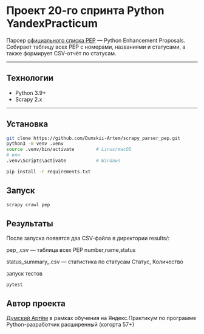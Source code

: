 # Проект 20-го спринта Python YandexPracticum 


Парсер [официального списка PEP](https://peps.python.org/) — Python Enhancement Proposals.  
Собирает таблицу всех PEP с номерами, названиями и статусами, а также формирует CSV-отчёт по статусам.

---

## Технологии

- Python 3.9+
- Scrapy 2.x

---

## Установка

```bash
git clone https://github.com/Dumskii-Artem/scrapy_parser_pep.git
python3 -m venv .venv
source .venv/bin/activate        # Linux/macOS
# или
.venv\Scripts\activate           # Windows

pip install -r requirements.txt
```

## Запуск

```bash
scrapy crawl pep
```

## Результаты
После запуска появятся два CSV-файла в директории results/:

pep_<datatime>.csv — таблица всех PEP
number,name,status

status_summary_<datatime>.csv — статистика по статусам
Статус, Количество

запуск тестов 
```
pytest
```

## Автор проекта
[Думский Артём](https://github.com/Dumskii-Artem) в рамках обучения
на Яндекс.Практикум по программе Python-разработчик расширенный (когорта 57+)

